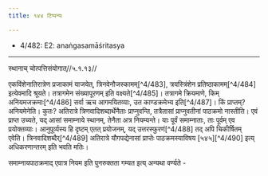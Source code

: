 ```yaml
---
title: १४४ टिप्पन्यः

---
```

- 4/482: E2: anaṅgasamāśritasya

____________________________________________


स्थानाच् चोत्पत्तिसंयोगात्//५.१.१३//

एकविंशेनातिरात्रेण प्रजाकामं याजयेत्, त्रिनवेनौजस्कामम्[^4/483], त्रयस्त्रिंशेन प्रतिष्ठाकामम्[^4/484] इत्येवमादि श्रूयते। तत्रागमेन संख्यापूरणम् इति वक्ष्यते[^4/485]। तत्रागमे क्रियमाणे, किम् अनियमजक्रमाः[^4/486] सर्वा ऋच आगमयितव्याः, उत काण्डक्रमेभ्य इति[^4/487]। किं प्राप्तम्? अनियमेनेति। कुतः? अतिरात्रे त्रिणवादिशब्दार्थेनैताः प्राप्नुवन्ति, तत्रैतासां प्राप्नुवतीनां पाठक्रमो नास्तीति। एवं प्राप्त उच्यते, यद् आसां समाम्नाये स्थानम्, तेनैता अत्र नियम्यन्ते। याः पूर्वं समाम्नाताः, ताः पूर्वम् एव प्रयोक्तव्याः। आनुपूर्व्यस्य हि दृष्टम् एतत् प्रयोजनम्, यद् उत्तरस्फुरणं[^4/488] तद् अपि चिकीर्षितम् एवेति। त्रिनवादिशब्दैर्[^4/489] अतिरात्रे यौगपद्येनासां प्राप्तेः पाठक्रमस्याविषय [५४५][^4/490] इत्य् अधिकरणान्तरम् इति भवति मतिः।

समाम्नायपाठक्रमाद् एवात्र नियम इति पुनरुक्तता गम्यत इत्य् अन्यथा वर्ण्यते -
